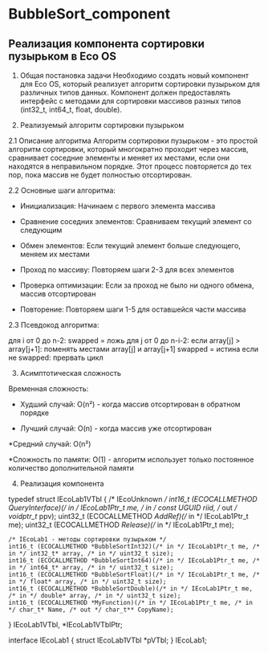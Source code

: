 # BubbleSort_component

## Реализация компонента сортировки пузырьком в Eco OS

1. Общая постановка задачи
Необходимо создать новый компонент для Eco OS, который реализует алгоритм сортировки пузырьком для различных типов данных. Компонент должен предоставлять интерфейс с методами для сортировки массивов разных типов (int32_t, int64_t, float, double).

2. Реализуемый алгоритм сортировки пузырьком

2.1 Описание алгоритма
Алгоритм сортировки пузырьком - это простой алгоритм сортировки, который многократно проходит через массив, сравнивает соседние элементы и меняет их местами, если они находятся в неправильном порядке. Этот процесс повторяется до тех пор, пока массив не будет полностью отсортирован.

2.2 Основные шаги алгоритма:

* Инициализация: Начинаем с первого элемента массива

* Сравнение соседних элементов: Сравниваем текущий элемент со следующим

* Обмен элементов: Если текущий элемент больше следующего, меняем их местами

* Проход по массиву: Повторяем шаги 2-3 для всех элементов

* Проверка оптимизации: Если за проход не было ни одного обмена, массив отсортирован

* Повторение: Повторяем шаги 1-5 для оставшейся части массива

2.3 Псевдокод алгоритма:

для i от 0 до n-2:
    swapped = ложь
    для j от 0 до n-i-2:
        если array[j] > array[j+1]:
            поменять местами array[j] и array[j+1]
            swapped = истина
    если не swapped:
        прервать цикл

3. Асимптотическая сложность

Временная сложность:
* Худший случай: O(n²) - когда массив отсортирован в обратном порядке

* Лучший случай: O(n) - когда массив уже отсортирован

*Средний случай: O(n²)

*Сложность по памяти: O(1) - алгоритм использует только постоянное количество дополнительной памяти

4. Реализация компонента

typedef struct IEcoLab1VTbl {
    /* IEcoUnknown */
    int16_t (ECOCALLMETHOD *QueryInterface)(/* in */ IEcoLab1Ptr_t me, /* in */ const UGUID* riid, /* out */ voidptr_t* ppv);
    uint32_t (ECOCALLMETHOD *AddRef)(/* in */ IEcoLab1Ptr_t me);
    uint32_t (ECOCALLMETHOD *Release)(/* in */ IEcoLab1Ptr_t me);

    /* IEcoLab1 - методы сортировки пузырьком */
    int16_t (ECOCALLMETHOD *BubbleSortInt32)(/* in */ IEcoLab1Ptr_t me, /* in */ int32_t* array, /* in */ uint32_t size);
    int16_t (ECOCALLMETHOD *BubbleSortInt64)(/* in */ IEcoLab1Ptr_t me, /* in */ int64_t* array, /* in */ uint32_t size);
    int16_t (ECOCALLMETHOD *BubbleSortFloat)(/* in */ IEcoLab1Ptr_t me, /* in */ float* array, /* in */ uint32_t size);
    int16_t (ECOCALLMETHOD *BubbleSortDouble)(/* in */ IEcoLab1Ptr_t me, /* in */ double* array, /* in */ uint32_t size);
    int16_t (ECOCALLMETHOD *MyFunction)(/* in */ IEcoLab1Ptr_t me, /* in */ char_t* Name, /* out */ char_t** CopyName);

} IEcoLab1VTbl, *IEcoLab1VTblPtr;

interface IEcoLab1 {
    struct IEcoLab1VTbl *pVTbl;
} IEcoLab1;
